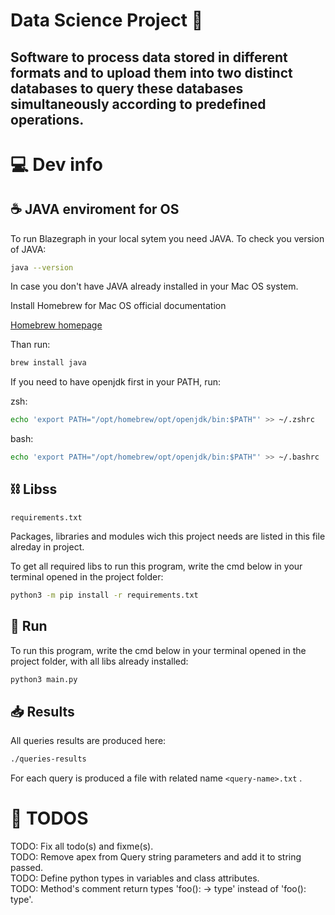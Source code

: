 # Data Science Project 🧪

## Software to process data stored in different formats and to upload them into two distinct databases to query these databases simultaneously according to predefined operations.

# 💻 Dev info

## ☕️ JAVA enviroment for OS

To run Blazegraph in your local sytem you need JAVA.
To check you version of JAVA:

```bash
java --version
```

In case you don't have JAVA already installed in your Mac OS system.

Install Homebrew for Mac OS official documentation

[Homebrew homepage](https://brew.sh/)

Than run:

```bash
brew install java
```

If you need to have openjdk first in your PATH, run:

zsh:
```zsh
echo 'export PATH="/opt/homebrew/opt/openjdk/bin:$PATH"' >> ~/.zshrc
```
bash:
```bash
echo 'export PATH="/opt/homebrew/opt/openjdk/bin:$PATH"' >> ~/.bashrc
```

## ⛓ Libss

```
requirements.txt
```

Packages, libraries and modules wich this project needs are listed in this file alreday in project.

To get all required libs to run this program, write the cmd below in your terminal opened in the project folder:

```bash
python3 -m pip install -r requirements.txt
```

## 👟 Run

To run this program, write the cmd below in your terminal opened in the project folder, with all libs already installed:

```bash
python3 main.py
```

## 📥 Results

All queries results are produced here:

```bash
./queries-results
```

For each query is produced a file with related name `<query-name>.txt` .

# 📝 TODOS

TODO: Fix all todo(s) and fixme(s).  
TODO: Remove apex from Query string parameters and add it to string passed.  
TODO: Define python types in variables and class attributes.  
TODO: Method's comment return types 'foo(): -> type' instead of 'foo(): type'.
